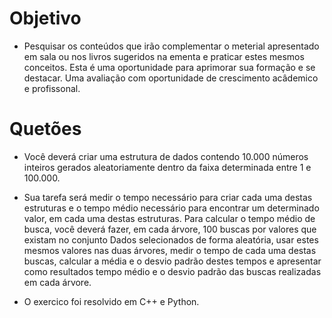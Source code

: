 # Objetivo

- Pesquisar os conteúdos que irão complementar o meterial apresentado em sala ou nos livros sugeridos na ementa e praticar estes mesmos conceitos. Esta é uma oportunidade para aprimorar sua formação e se destacar. Uma avaliação com oportunidade de crescimento acâdemico e profissonal.

# Quetões

- Você deverá criar uma estrutura de dados contendo 10.000 números inteiros gerados aleatoriamente dentro
da faixa determinada entre 1 e 100.000. 

- Sua tarefa será medir o tempo necessário para criar cada uma destas estruturas e o tempo médio necessário para encontrar um determinado valor, em cada uma destas estruturas. Para
calcular o tempo médio de busca, você deverá fazer, em cada árvore, 100 buscas por valores que existam no conjunto Dados selecionados de forma aleatória, usar estes mesmos valores nas duas árvores, medir o tempo de cada uma destas buscas, calcular a média e o desvio padrão destes tempos e apresentar como resultados tempo médio e o desvio padrão das buscas realizadas em cada árvore. 

- O exercico foi resolvido em C++ e Python.